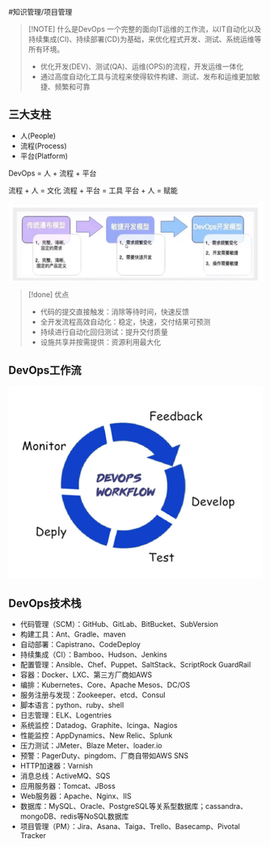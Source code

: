 #知识管理/项目管理  

> [!NOTE] 什么是DevOps
> 一个完整的面向IT运维的工作流，以IT自动化以及持续集成(CI)、持续部署(CD)为基础，来优化程式开发、测试、系统运维等所有环境。
>  - 优化开发(DEV)、测试(QA)、运维(OPS)的流程，开发运维一体化
>  - 通过高度自动化工具与流程来使得软件构建、测试、发布和运维更加敏捷、频繁和可靠

## 三大支柱

- 人(People)
- 流程(Process)
- 平台(Platform)

DevOps = 人 + 流程 + 平台

流程 + 人 = 文化
流程 + 平台 = 工具
平台 + 人 = 赋能

![](附件/开发模式的演变.png)

> [!done] 优点
> - 代码的提交直接触发：消除等待时间，快速反馈
> - 全开发流程高效自动化：稳定，快速，交付结果可预测
> - 持续进行自动化回归测试：提升交付质量
> - 设施共享并按需提供：资源利用最大化

## DevOps工作流

![DevOps工作流|300](附件/DevOps工作流.png)

## DevOps技术栈

- 代码管理（SCM）：GitHub、GitLab、BitBucket、SubVersion
- 构建工具：Ant、Gradle、maven
- 自动部署：Capistrano、CodeDeploy
- 持续集成（CI）：Bamboo、Hudson、Jenkins
- 配置管理：Ansible、Chef、Puppet、SaltStack、ScriptRock GuardRail
- 容器：Docker、LXC、第三方厂商如AWS
- 编排：Kubernetes、Core、Apache Mesos、DC/OS
- 服务注册与发现：Zookeeper、etcd、Consul
- 脚本语言：python、ruby、shell
- 日志管理：ELK、Logentries
- 系统监控：Datadog、Graphite、Icinga、Nagios
- 性能监控：AppDynamics、New Relic、Splunk
- 压力测试：JMeter、Blaze Meter、loader.io
- 预警：PagerDuty、pingdom、厂商自带如AWS SNS
- HTTP加速器：Varnish
- 消息总线：ActiveMQ、SQS
- 应用服务器：Tomcat、JBoss
- Web服务器：Apache、Nginx、IIS
- 数据库：MySQL、Oracle、PostgreSQL等关系型数据库；cassandra、mongoDB、redis等NoSQL数据库
- 项目管理（PM）：Jira、Asana、Taiga、Trello、Basecamp、Pivotal Tracker